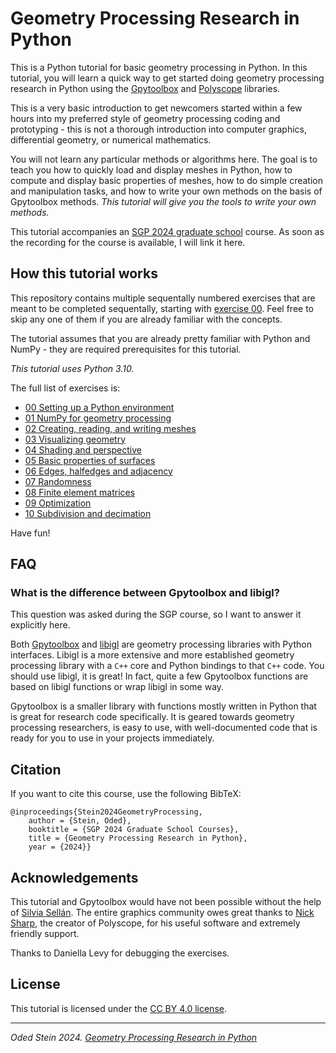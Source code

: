 # Geometry Processing Research in Python

This is a Python tutorial for basic geometry processing in Python.
In this tutorial, you will learn a quick way to get started doing geometry
processing research in Python using the [Gpytoolbox](https://gpytoolbox.org) and
[Polyscope](https://polyscope.run) libraries.

This is a very basic introduction to get newcomers started within a
few hours into my preferred style of geometry processing coding and
prototyping - this is not a thorough introduction into computer graphics,
differential geometry, or numerical mathematics.

You will not learn any particular methods or algorithms here.
The goal is to
teach you how to quickly load and display meshes in Python, how to compute and
display basic properties of meshes, how to do simple creation and manipulation
tasks, and how to write your own methods on the basis of Gpytoolbox methods.
*This tutorial will give you the tools to write your own methods.*

This tutorial accompanies an [SGP 2024 graduate school](https://sgp2024.github.io/program/) course.
As soon as the recording for the course is available, I will link it here.

## How this tutorial works

This repository contains multiple sequentally numbered exercises that are
meant to be completed sequentally, starting with [exercise 00](exercise_00/).
Feel free to skip any one of them if you are already familiar with the
concepts.

The tutorial assumes that you are already pretty familiar with Python and
NumPy - they are required prerequisites for this tutorial.

*This tutorial uses Python 3.10.*

The full list of exercises is:
- [00 Setting up a Python environment](exercise_00/)
- [01 NumPy for geometry processing](exercise_01/)
- [02 Creating, reading, and writing meshes](exercise_02/)
- [03 Visualizing geometry](exercise_03/)
- [04 Shading and perspective](exercise_04/)
- [05 Basic properties of surfaces](exercise_05/)
- [06 Edges, halfedges and adjacency](exercise_06/)
- [07 Randomness](exercise_07/)
- [08 Finite element matrices](exercise_08/)
- [09 Optimization](exercise_09/)
- [10 Subdivision and decimation](exercise_10/)
<!-- FUTURE TODOS: -->
<!-- - [11 Signed distance functions](exercise_11/) -->
<!-- - [12 Mesh booleans](exercise_12/) -->

Have fun!

## FAQ

### What is the difference between Gpytoolbox and libigl?

This question was asked during the SGP course, so I want to answer it explicitly
here.

Both [Gpytoolbox](https://gpytoolbox.org) and [libigl](https://libigl.github.io)
are geometry processing libraries with Python interfaces.
Libigl is a more extensive and more established geometry processing library with
a `C++` core and Python bindings to that `C++` code.
You should use libigl, it is great!
In fact, quite a few Gpytoolbox functions are based on libigl functions or wrap
libigl in some way.

Gpytoolbox is a smaller library with functions mostly written in Python that is
great for research code specifically.
It is geared towards geometry processing researchers, is easy to use, with
well-documented code that is ready for you to use in your projects immediately.


## Citation

If you want to cite this course, use the following BibTeX:
```
@inproceedings{Stein2024GeometryProcessing,
    author = {Stein, Oded},
    booktitle = {SGP 2024 Graduate School Courses},
    title = {Geometry Processing Research in Python},
    year = {2024}}
```

## Acknowledgements

This tutorial and Gpytoolbox would have not been possible without the help
of [Silvia Sellán](https://www.silviasellan.com).
The entire graphics community owes great thanks to
[Nick Sharp](https://nmwsharp.com), the creator of Polyscope, for his useful
software and extremely friendly support.

Thanks to Daniella Levy for debugging the exercises.

## License

This tutorial is licensed under the [CC BY 4.0 license](LICENSE.txt).


---

_Oded Stein 2024. [Geometry Processing Research in Python](https://github.com/odedstein/geometry-processing-research-in-python)_
